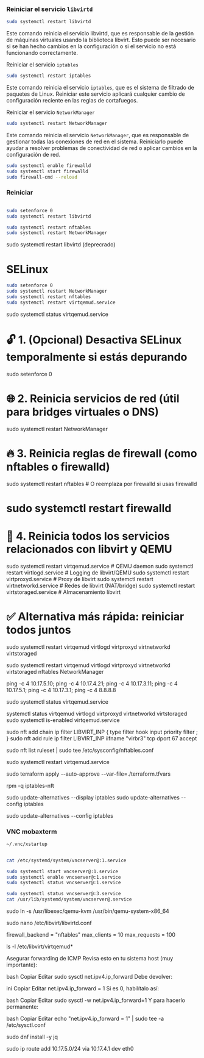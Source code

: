 ### Reiniciar el servicio `libvirtd`

```bash
sudo systemctl restart libvirtd
```

Este comando reinicia el servicio libvirtd, que es responsable de la gestión de máquinas virtuales usando la biblioteca libvirt. Esto puede ser necesario si se han hecho cambios en la configuración o si el servicio no está funcionando correctamente.

Reiniciar el servicio `iptables`

```bash
sudo systemctl restart iptables
```

Este comando reinicia el servicio `iptables`, que es el sistema de filtrado de paquetes de Linux. Reiniciar este servicio aplicará cualquier cambio de configuración reciente en las reglas de cortafuegos.

Reiniciar el servicio `NetworkManager`

```bash
sudo systemctl restart NetworkManager
```

Este comando reinicia el servicio `NetworkManager`, que es responsable de gestionar todas las conexiones de red en el sistema. Reiniciarlo puede ayudar a resolver problemas de conectividad de red o aplicar cambios en la configuración de red.

```bash
sudo systemctl enable firewalld
sudo systemctl start firewalld
sudo firewall-cmd --reload
```

### Reiniciar

```bash

sudo setenforce 0
sudo systemctl restart libvirtd

sudo systemctl restart nftables
sudo systemctl restart NetworkManager
```

sudo systemctl restart libvirtd (deprecrado)

# SELinux

```bash
sudo setenforce 0
sudo systemctl restart NetworkManager
sudo systemctl restart nftables
sudo systemctl restart virtqemud.service

```

sudo systemctl status virtqemud.service

# 🔓 1. (Opcional) Desactiva SELinux temporalmente si estás depurando

sudo setenforce 0

# 🌐 2. Reinicia servicios de red (útil para bridges virtuales o DNS)

sudo systemctl restart NetworkManager

# 🔥 3. Reinicia reglas de firewall (como nftables o firewalld)

sudo systemctl restart nftables # O reemplaza por firewalld si usas firewalld

# sudo systemctl restart firewalld

# 🧠 4. Reinicia todos los servicios relacionados con libvirt y QEMU

sudo systemctl restart virtqemud.service # QEMU daemon
sudo systemctl restart virtlogd.service # Logging de libvirt/QEMU
sudo systemctl restart virtproxyd.service # Proxy de libvirt
sudo systemctl restart virtnetworkd.service # Redes de libvirt (NAT/bridge)
sudo systemctl restart virtstoraged.service # Almacenamiento libvirt

# ✅ Alternativa más rápida: reiniciar todos juntos

sudo systemctl restart virtqemud virtlogd virtproxyd virtnetworkd virtstoraged

sudo systemctl restart virtqemud virtlogd virtproxyd virtnetworkd virtstoraged nftables NetworkManager

ping -c 4 10.17.5.10; ping -c 4 10.17.4.21; ping -c 4 10.17.3.11; ping -c 4 10.17.5.1; ping -c 4 10.17.3.1; ping -c 4 8.8.8.8

sudo systemctl status virtqemud.service

systemctl status virtqemud virtlogd virtproxyd virtnetworkd virtstoraged
sudo systemctl is-enabled virtqemud.service

sudo nft add chain ip filter LIBVIRT_INP { type filter hook input priority filter \; }
sudo nft add rule ip filter LIBVIRT_INP iifname "virbr3" tcp dport 67 accept

sudo nft list ruleset | sudo tee /etc/sysconfig/nftables.conf

sudo systemctl restart virtqemud.service

sudo terraform apply --auto-approve --var-file=./terraform.tfvars

rpm -q iptables-nft

sudo update-alternatives --display iptables
sudo update-alternatives --config iptables

sudo update-alternatives --config iptables

### VNC mobaxterm

```bash
~/.vnc/xstartup
```

```bash

cat /etc/systemd/system/vncserver@:1.service

sudo systemctl start vncserver@:1.service
sudo systemctl enable vncserver@:1.service
sudo systemctl status vncserver@:1.service
```

```bash
sudo systemctl status vncserver@:3.service
cat /usr/lib/systemd/system/vncserver@.service
```

sudo ln -s /usr/libexec/qemu-kvm /usr/bin/qemu-system-x86_64

sudo nano /etc/libvirt/libvirtd.conf

firewall_backend = "nftables"
max_clients = 10
max_requests = 100

ls -l /etc/libvirt/virtqemud\*

Asegurar forwarding de ICMP
Revisa esto en tu sistema host (muy importante):

bash
Copiar
Editar
sudo sysctl net.ipv4.ip_forward
Debe devolver:

ini
Copiar
Editar
net.ipv4.ip_forward = 1
Si es 0, habilítalo así:

bash
Copiar
Editar
sudo sysctl -w net.ipv4.ip_forward=1
Y para hacerlo permanente:

bash
Copiar
Editar
echo "net.ipv4.ip_forward = 1" | sudo tee -a /etc/sysctl.conf

sudo dnf install -y jq

sudo ip route add 10.17.5.0/24 via 10.17.4.1 dev eth0
